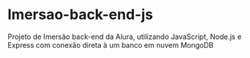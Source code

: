 # Imersao-back-end-js
Projeto de Imersão back-end da Alura, utilizando JavaScript, Node.js e Express com conexão direta à um banco em nuvem MongoDB